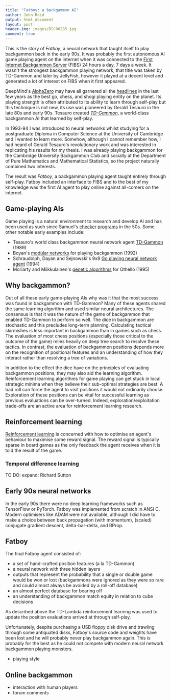 ```yaml
---
title: "Fatboy: a backgammon AI"
author: John Reid
output: html_document
layout: post
header-img: images/DSC00285.jpg
comment: true
---
```


This is the story of *Fatboy*, a neural network that taught itself to play
backgammon back in the early 90s. It was probably the first autonomous AI game
playing agent on the internet when it was connected to the [First Internet
Backgammon Server](http://www.fibs.com/) (FIBS) 24 hours a day, 7 days a week.
It wasn't the strongest backgammon playing network, that title was taken by
TD-Gammon and later by JellyFish, however it played at a decent level and
generated a lot of interest on FIBS when it first appeared.

DeepMind's
[AlphaZero](https://deepmind.com/blog/article/alphazero-shedding-new-light-grand-games-chess-shogi-and-go)
may have all garnered all the
[headlines](https://www.theguardian.com/sport/2018/dec/11/creative-alphazero-leads-way-chess-computers-science)
in the last few years as the best go, chess, and shogi playing entity on the
planet. Its playing strength is often attributed to its ability to learn
through self-play but this technique is not new, its use was pioneered by
Gerald Tesauro in the late 80s and early 90s. Tesauro created
*[TD-Gammon](http://www.mitpressjournals.org/doi/10.1162/neco.1994.6.2.215)*,
a world-class backgammon AI that learned by self-play.

In 1993-94 I was introduced to neural networks whilst studying for
a postgraduate Diploma in Computer Science at the University of Cambridge and
I wanted to learn more. Somehow, although I cannot remember how, I had heard of
Gerald Tesauro's revolutionary work and was interested in replicating his
results for my thesis. I was already playing backgammon for the Cambridge
University Backgammon Club and socially at the Department of Pure Mathematics
and Mathematical Statistics, so the project naturally combined two interests.

The result was *Fatboy*, a backgammon playing agent taught entirely through
self-play. Fatboy included an interface to FIBS and to the best of my knowledge
was the first AI agent to play online against all-comers on the internet.

<!-- Control how much is shown as an excerpt. -->
<!--more-->


## Game-playing AIs

Game playing is a natural environment to research and develop AI and has been
used as such since Samuel's
[checker](https://ieeexplore.ieee.org/abstract/document/5392560)
[programs](https://ieeexplore.ieee.org/abstract/document/5391906) in the 50s.
Some other notable early examples include:

  - Tesauro's world class backgammon neural network agent
    [TD-Gammon](https://en.wikipedia.org/wiki/TD-Gammon) (1989)
  - Boyan's [modular
    networks](https://bkgm.com/articles/Grater/Bibliography/files/Boyan-BackgammonThesis.pdf)
    for playing backgammon (1992)
  - Schraudolph, Dayan and Sejnowski's 9x9 [Go playing neural network
    agent](http://www.gatsby.ucl.ac.uk/~dayan/papers/sds94.html) (1994)
  - Moriarty and Miikkulainen's [genetic
    algorithms](http://nn.cs.utexas.edu/downloads/papers/moriarty.discovering.pdf)
    for Othello (1995)


## Why backgammon?

Out of all these early game-playing AIs why was it that the most success was
found in backgammon with TD-Gammon? Many of these agents shared the same
learning algorithm and used similar neural architectures. The consensus is that
it was the nature of the game of backgammon that enabled TD-Gammon to perform
so well. The dice in backgammon are stochastic and this precludes long-term
planning. Calculating tactical skirmishes is less important in backgammon than
in games such as chess. The evaluation of most chess positions (especially
those critical to the outcome of the game) relies heavily on deep tree search
to resolve these tactics. In contrast, the evaluation of backgammon positions
depends more on the recognition of positional features and an understanding of
how they interact rather than resolving a tree of variations.

In addition to the effect the dice have on the principles of evaluating
backgammon positions, they may also aid the learning algorithm. Reinforcement
learning algorithms for game playing can get stuck in local strategic minima
when they believe their sub-optimal strategies are best. A bad roll can force
the agent to visit positions it would not ordinarily choose. Exploration of
these positions can be vital for successful learning as previous evaluations
can be over-turned. Indeed, exploration/exploitation trade-offs are an active
area for reinforcement learning research.


## Reinforcement learning

[Reinforcement learning](https://en.wikipedia.org/wiki/Reinforcement_learning)
is concerned with how to optimise an agent's behaviour to maximise some reward
signal. The reward signal is typically sparse in board games as the only
feedback the agent receives when it is told the result of the game.


### Temporal difference learning

TO DO: expand: Richard Sutton


## Early 90s neural networks

In the early 90s there were no deep learning frameworks such as TensorFlow or
PyTorch. Fatboy was implemented from scratch in ANSI C. Modern optimisers like
ADAM were not available, although I did have to make a choice between back
propagation (with momentum), (scaled) conjugate gradient descent,
delta-bar-delta, and RProp.


## Fatboy

The final Fatboy agent consisted of:

  - a set of hand-crafted position features (a la TD-Gammon)
  - a neural network with three hidden layers
  - outputs that represent the probability that a single or double game would
    be won or lost (backgammons were ignored as they were so rare and could
    almost always be avoided by a roll-off database)
  - an almost perfect database for bearing off
  - an understanding of backgammon match equity in relation to cube decisions

As described above the TD-Lambda reinforcement learning was used to update
the position evaluations arrived at through self-play.

Unfortunately, despite purchasing a USB floppy disk drive and trawling through
some antiquated disks, Fatboy's source code and weights have been lost and he
will probably never play backgammon again. This is probably for the best as he
could not compete with modern neural network backgammon playing monsters.

- playing style


## Online backgammon

- interaction with human players
- forum comments
